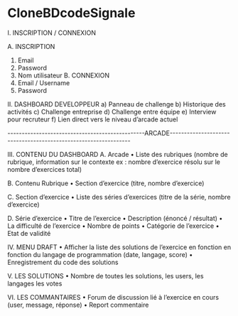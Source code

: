 # CloneBDcodeSignale


I.	INSCRIPTION / CONNEXION

A.	INSCRIPTION
1.	Email
2.	Password
3.	Nom utilisateur
B.	CONNEXION
1.	Email / Username
2.	Password

II.	DASHBOARD DEVELOPPEUR
a)	Panneau de challenge
b)	Historique des activités
c)	Challenge entreprise
d)	Challenge entre équipe
e)	Interview pour recruteur
f)	Lien direct vers le niveau d’arcade actuel

------------------------------------------------ARCADE----------------------------------------------------------------

III.	CONTENU DU DASHBOARD
A.	Arcade
•	Liste des rubriques (nombre de rubrique, information sur le contexte ex : nombre d’exercice résolu sur le nombre d’exercices total)

B.	Contenu Rubrique
•	Section d’exercice (titre, nombre d’exercice)

C.	Section d’exercice
•	Liste des séries d’exercices (titre de la série, nombre d’exercice)

D.	Série d’exercice
•	Titre de l’exercice
•	Description (énoncé / résultat)
•	La difficulté de l’exercice
•	Nombre de points
•	Catégorie de l’exercice
•	Etat de validité

IV.	MENU DRAFT
•	Afficher la liste des solutions de l’exercice en fonction en fonction du langage de programmation (date, langage, score)
•	Enregistrement du code des solutions

V.	LES SOLUTIONS
•	Nombre de toutes les solutions, les users, les langages les votes

VI.	LES COMMANTAIRES
•	Forum de discussion lié à l’exercice en cours (user, message, réponse)
•	Report commentaire
